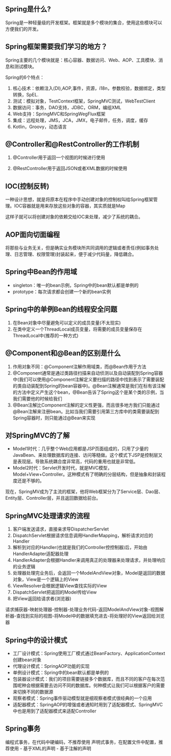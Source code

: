 ## Spring是什么?

Spring是一种轻量级的开发框架。框架就是多个模块的集合，使用这些模块可以方便我们的开发。

## Spring框架需要我们学习的地方？

Spring主要的几个模块就是：核心容器、数据访问、Web、AOP、工具模块、消息和测试模块。

Spring的6个特点：

1. 核心技术：依赖注入(DI),AOP,事件，资源，i18n，参数校验，数据绑定，类型转换，SpEL.
2. 测试：模拟对象，TestContext框架，SpringMVC测试，WebTestClient
3. 数据访问：事务，DAO支持，JDBC，ORM，编组XML
4. Web支持：SpringMVC和SpringWegFlux框架
5. 集成：远程处理，JMS，JCA，JMX，电子邮件，任务，调度，缓存
6. Kotlin，Groovy，动态语言

## @Controller和@RestController的工作机制

1. @Controller用于返回一个视图的时候进行使用

2. @RestController用于返回JSON或者XML数据的时候使用

## IOC(控制反转)

一种设计思想，就是将原本在程序中手动创建对象的控制权叫给Spring框架管理。IOC容器就是用来存放这些对象的容器，其实质就是Map

这样子就可以将创建对象的依赖交给IOC来处理，减少了系统的耦合。

## AOP面向切面编程

将那些与业务无关，但是确实业务模块所共同调用的逻辑或者责任(例如事务处理、日志管理、权限管理)封装起来，便于减少代码量，降低耦合。

## Spring中Bean的作用域

- singleton：唯一的bean示例，Spring中的bean默认都是单例的
- prototype：每次请求都会创建一个新的bean实例

## Spring中的单例Bean的线程安全问题

1. 在Bean对象中尽量避免可以定义的成员变量(不太现实)
2. 在类中定义一个ThreadLocal成员变量，将需要的成员变量保存在ThreadLocal中(推荐的一种方式)

## @Component和@Bean的区别是什么

1. 作用对象不同：@Component注解作用域类，而@Bean作用于方法
2. @Component通常是通过类路径扫描来自动侦测以及自动装配到Spring容器中(我们可以使用@Component注解定义要扫描的路径中找到表示了需要装配的类自动装配到Spring的bean容器中)。@Bean注解通常是我们在标有该注解的方法中定义产生这个bean，@Bean告诉了Spring这个是某个类的示例，当我们需要他的时候给我们
3. @Bean注解比Component注解的定义性更强，而且很多地方我们只能通过@Bean注解来注册bean。比如当我们需要引用第三方库中的类需要装配到Spring容器时，则只能通过@Bean来实现

## 对SpringMVC的了解

- Model1时代：几乎整个Web应用都是JSP页面组成的，只用了少量的JavaBean、来处理数据库的连接、访问等糙做。这个模式下JSP是控制层又是表现层。导致系统耦合度非常高，代码的重用也就是非常低。
- Model2时代：Servlet开发时代，就是MVC模型，Model+View+Controller。这种模式有了明确的分层结构，但是抽象和封装程度还是不够的。

现在，SpringMV成为了主流的框架，他将Web框架分为了Service层、Dao层、Entity层、Controller层，并且返回数据给前台。

## SpringMVC处理请求的流程

1. 客户端发送请求，直接亲求导DispatcherServlet
2. DispatchServlet根据请求信息调用HandlerMapping，解析请求对应的Handler
3. 解析到对应的Handler(也就是我们的Controller控控制器)后，开始由HandlerAdapter适配器处理
4. HandlerAdapter会根据Handler来调用真正的处理器来处理请求，并处理响应的业务逻辑
5. 处理器处理完业务后，会返回一个ModelAndView对象，Model是返回的数据对象，View是一个逻辑上的View
6. ViewResolver会根据逻辑View查找实际的View
7. DispatchServlet把返回的Model传给View
8. 把View返回给请求者(浏览器)

请求捕获器-映射处理器-控制器-处理业务代码-返回ModelAndView对象-视图解析器-查找到实际的视图-将Model中的数据填充进去-将处理好的View返回给浏览器

## Spring中的设计模式

- 工厂设计模式：Spring使用工厂模式通过BeanFactory、ApplicationContext创建bean对象
- 代理设计模式：SpringAOP功能的实现
- 单例设计模式：Spring中的bean默认都是单例的
- 包装器设计模式：我们的项目需要链接多个数据库，而且不同的客户在每次范围呢种会根据需要去访问不同的数据库。何种模式让我们可以根据客户的需要来切换不同的数据源
- 观察者模式：Spring事件驱动模型就是细观察者模式很经典的一个应用
- 适配器模式：SpringAOP的增强或者通知时用到了适配器模式、SpringMVC中也是用到了适配器模式来适配Controller

## Spring事务

编程式事务，在代码中硬编码，不推荐使用
声明式事务，在配置文件中配置，推荐使用
    - 基于XML的声明
    - 基于注解的声明
    
